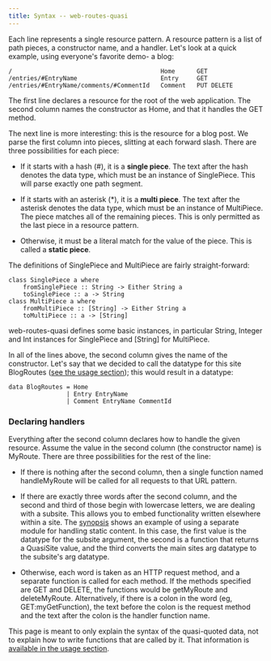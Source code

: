 ```yaml
---
title: Syntax -- web-routes-quasi
---
```

Each line represents a single resource pattern. A resource pattern is a list of path pieces, a constructor name, and a handler. Let's look at a quick example, using everyone's favorite demo- a blog:

    /                                         Home      GET
    /entries/#EntryName                       Entry     GET
    /entries/#EntryName/comments/#CommentId   Comment   PUT DELETE

The first line declares a resource for the root of the web application. The second column names the constructor as Home, and that it handles the GET method.

The next line is more interesting: this is the resource for a blog post. We parse the first column into pieces, slitting at each forward slash. There are three possibilities for each piece:

* If it starts with a hash (#), it is a **single piece**. The text after the hash denotes the data type, which must be an instance of SinglePiece. This will parse exactly one path segment.

* If it starts with an asterisk (*), it is a **multi piece**. The text after the asterisk denotes the data type, which must be an instance of MultiPiece. The piece matches all of the remaining pieces. This is only permitted as the last piece in a resource pattern.

* Otherwise, it must be a literal match for the value of the piece. This is called a **static piece**.

The definitions of SinglePiece and MultiPiece are fairly straight-forward:

    class SinglePiece a where
        fromSinglePiece :: String -> Either String a
        toSinglePiece :: a -> String
    class MultiPiece a where
        fromMultiPiece :: [String] -> Either String a
        toMultiPiece :: a -> [String]

web-routes-quasi defines some basic instances, in particular String, Integer and Int instances for SinglePiece and [String] for MultiPiece.

In all of the lines above, the second column gives the name of the constructor. Let's say that we decided to call the datatype for this site BlogRoutes ([see the usage section]($root/web-routes-quasi/usage.html)); this would result in a datatype:

    data BlogRoutes = Home
                    | Entry EntryName
                    | Comment EntryName CommentId

### Declaring handlers

Everything after the second column declares how to handle the given resource. Assume the value in the second column (the constructor name) is MyRoute. There are three possibilities for the rest of the line:

* If there is nothing after the second column, then a single function named handleMyRoute will be called for all requests to that URL pattern.

* If there are exactly three words after the second column, and the second and third of those begin with lowercase letters, we are dealing with a subsite. This allows you to embed functionality written elsewhere within a site. The [synopsis](synopsis.html) shows an example of using a separate module for handling static content. In this case, the first value is the datatype for the subsite argument, the second is a function that returns a QuasiSite value, and the third converts the main sites arg datatype to the subsite's arg datatype.

* Otherwise, each word is taken as an HTTP request method, and a separate function is called for each method. If the methods specified are GET and DELETE, the functions would be getMyRoute and deleteMyRoute. Alternatively, if there is a colon in the word (eg, GET:myGetFunction), the text before the colon is the request method and the text after the colon is the handler function name.

This page is meant to only explain the syntax of the quasi-quoted data, not to explain how to write functions that are called by it. That information is [available in the usage section](usage.html).

